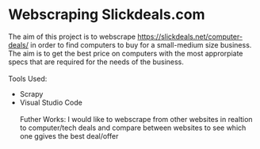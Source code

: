# Webscraping Slickdeals.com
The aim of this project is to webscrape https://slickdeals.net/computer-deals/ in order to find computers to buy for a small-medium size business. The aim is to get the best price on computers with the most approrpiate specs that are required for the needs of the business.
<br> <br>
Tools Used:
- Scrapy
- Visual Studio Code
<br><br>
Futher Works: I would like to webscrape from other websites in realtion to computer/tech deals and compare between websites to see which one ggives the best deal/offer 
